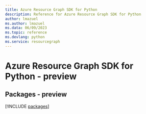 ```yaml
---
title: Azure Resource Graph SDK for Python
description: Reference for Azure Resource Graph SDK for Python
author: lmazuel
ms.author: lmazuel
ms.data: 06/09/2023
ms.topic: reference
ms.devlang: python
ms.service: resourcegraph
---
```

# Azure Resource Graph SDK for Python - preview
## Packages - preview
[!INCLUDE [packages](resource-graph-index.md)]